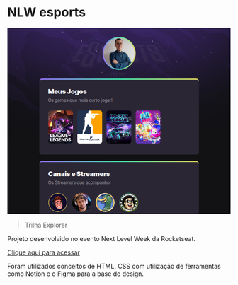 # NLW esports 

![preview](./.github/notlima.github.io_NLW-eSports_.png)

> Trilha Explorer

Projeto desenvolvido no evento Next Level Week da Rocketseat.

[Clique aqui para acessar](https://notlima.github.io/NLW-eSports/)

Foram utilizados conceitos de HTML, CSS com utilização de ferramentas como Notion e o Figma para a base de design.